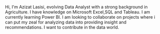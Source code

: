 Hi, I'm Azizat Lasisi, evolving Data Analyst with a strong background in Agriculture.
I have knowledge on Microsoft Excel,SQL and Tableau.
I am currently learning Power BI.
I am looking to collaborate on projects where i can put my zeal for analyzing data into providing insight and recommendations.
I want to contribute in the data world.
